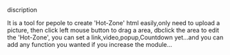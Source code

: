 discription

It is a tool for pepole to create 'Hot-Zone' html easily,only need to upload a picture,
then click left mouse button to drag a area, 
dbclick the area to edit the 'Hot-Zone', 
you can set a link,video,popup,Countdown yet...and you can add any function you wanted if you increase the module...